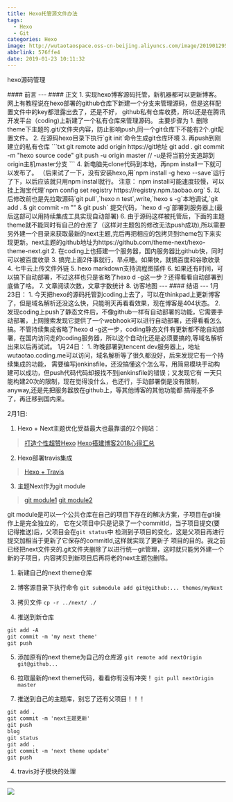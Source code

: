 ```yaml
---
title: Hexo托管源文件办法
tags:
  - Hexo
  - Git
categories: Hexo
image: http://wutaotaospace.oss-cn-beijing.aliyuncs.com/image/201901295.jpg
abbrlink: 576ffe4
date: 2019-01-23 10:11:32
---
```

<p class="description">hexo源码管理</p>
<!-- more -->
#### 前言
---
#### 正文
1. 实现hexo博客源码托管，新机器都可以更新博客。
网上有教程说在hexo部署的github仓库下新建一个分支来管理源码，但是这样配置文件中的key都泄露出去了，还是不好，
github私有仓库收费，所以还是在腾讯开发平台（coding)上新建了一个私有仓库来管理源码。
主要步骤为
	1. 删除theme下主题的.git/文件夹内容，防止影响push,同一个git仓库下不能有2个.git配置文件。
	2. 在源码hexo目录下执行`git init`命令生成git仓库环境
	3. 再push到刚建立的私有仓库
	```txt
	git remote add origin https://git地址
    git add .
    git commit -m "hexo source code"
    git push -u origin master   // -u是将当前分支追踪到origin主机master分支
	```
    4. 新电脑先clone代码到本地，再npm install一下就可以发布了。
    （后来试了一下，没有安装hexo,用`npm install -g hexo --save`运行了下，以后应该就只用npm install就行。
    注意： npm install可能速度较慢，可以挂上淘宝代理`npm config set registry https://registry.npm.taobao.org`
    5. 以后修改前也是先拉取源码`git pull`,`hexo n test`,write,`hexo s -g`本地调试,`git add . & git commit -m "" & git push`
    提交代码，`hexo d -g`部署到服务器上(最后这部可以用持续集成工具实现自动部署)
	6. 由于源码这样被托管后，下面的主题theme就不能同时有自己的仓库了（这样对主题包的修改无法push成功),所以需要另外建一个目录来获取最新的next主题,完后再把相应的包拷贝到theme包下来实现更新。next主题的github地址为https://github.com/theme-next/hexo-theme-next.git
2. 在coding上也搭建一个服务器，国内服务器比github快，同时可以被百度收录
3. 搞完上面2件事就行，早点睡。如果快，就搞百度和谷歌收录
4. 七牛云上传文件外链
5. hexo markdown支持流程图插件
6. 如果还有时间，可以搞下自动部署，不过这样也只是省略了hexo d -g这一步？还得看看自动部署到底做了啥。
7. 文章阅读次数，文章字数统计
8. 访客地图
---
#### 结语
---
1月23日：
1. 今天把hexo的源码托管到coding上去了，可以在thinkpad上更新博客了，但是域名解析还没这么快，只能明天再看看效果，现在博客是404状态。
2. 发现coding上push了静态文件后，不像github一样有自动部署的功能，它需要手动部署，上网搜索发现它提供了一个webhook可以进行自动部署，还得看看怎么搞。不管持续集成省略了hexo d -g这一步，coding静态文件有更新都不能自动部署，在国内访问走的coding服务器，所以这个自动化还是必须要搞的,等域名解析出来以后再试试。
1月24日：
1. 昨晚部署到tencent dev服务器上，地址wutaotao.coding.me可以访问，域名解析等了很久都没好，后来发现它有一个持续集成的功能，
需要编写jenkinsfile，还没搞懂这个怎么写，用简易模块手动构建可以成功，但push代码代码却报找不到jenkinsfile的错误；又发现它有
一天只能构建20次的限制，现在觉得没什么，也还行，手动部署倒是没有限制，anyway,还是先把服务器放在github上，等其他博客的其他功能都
搞得差不多了，再迁移到国内来。

2月1日:
1. Hexo + Next主题优化受益最大也最靠谱的2个网站：
> [打造个性超赞Hexo](https://reuixiy.github.io/technology/computer/computer-aided-art/2017/06/09/hexo-next-optimization.html)
> [Hexo搭建博客2018心得汇总](https://zealot.top/Hexo-Github%E6%90%AD%E5%BB%BA%E8%87%AA%E5%B7%B1%E7%9A%84%E5%8D%9A%E5%AE%A22.html)

2. Hexo部署travis集成
> [Hexo + Travis](https://www.itfanr.cc/2017/08/09/using-travis-ci-automatic-deploy-hexo-blogs/)

3. 主题Next作为git module
> [git module1](http://saili.science/2017/04/02/github-for-win/#more)
> [git module2](https://segmentfault.com/a/1190000003076028)

git module是可以一个公共仓库在自己的项目下存在的解决方案，子项目在git操作上是完全独立的，
它在父项目中只是记录了一个commitId，当子项目提交(要记得推送)后，父项目会在`git status`中
检测到子项目的变化，这是父项目再进行提交加相当于更新了它保存的commitId,这样就实现了更新子
项目的目的。我之前已经把next文件夹的.git文件夹删除了以进行统一git管理，这时就只能另外建一个
新的子项目，内容拷贝到新项目后再将老的next主题包删除。

   1. 新建自己的next theme仓库

   2. 博客源目录下执行命令
   `git submodule add git@github:... themes/myNext`

   3. 拷贝文件
   `cp -r ../next/ ./`

   4. 推送到新仓库
   ```txt
   git add -A
   git commit -m 'my next theme'
   git push
   ```

   5. 添加原有的next theme为自己的仓库源
   `git remote add nextOrigin git@github...`

   6. 拉取最新的next theme代码，看看你有没有冲突！
   `git pull nextOrigin master`

   7. 推送到自己的主题库，别忘了还有父项目！！！
   ```txt
   git add .
   git commit -m 'next主题更新'
   git push
   blog
   git status
   git add .
   git commit -m 'next theme update'
   git push
   ```

4. travis对子模块的处理


<hr />
<img src="http://wutaotaospace.oss-cn-beijing.aliyuncs.com/image/201901295.jpg" class="full-image" />


